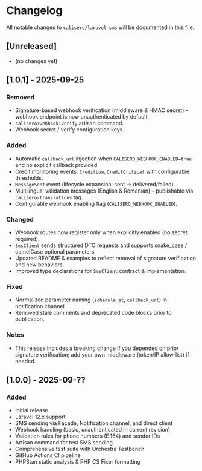 # Changelog

All notable changes to `calisero/laravel-sms` will be documented in this file.

## [Unreleased]
- (no changes yet)

## [1.0.1] - 2025-09-25
### Removed
- Signature-based webhook verification (middleware & HMAC secret) – webhook endpoint is now unauthenticated by default.
- `calisero:webhook:verify` artisan command.
- Webhook secret / verify configuration keys.

### Added
- Automatic `callback_url` injection when `CALISERO_WEBHOOK_ENABLED=true` and no explicit callback provided.
- Credit monitoring events: `CreditLow`, `CreditCritical` with configurable thresholds.
- `MessageSent` event (lifecycle expansion: sent → delivered/failed).
- Multilingual validation messages (English & Romanian) – publishable via `calisero-translations` tag.
- Configurable webhook enabling flag (`CALISERO_WEBHOOK_ENABLED`).

### Changed
- Webhook routes now register only when explicitly enabled (no secret required).
- `SmsClient` sends structured DTO requests and supports snake_case / camelCase optional parameters.
- Updated README & examples to reflect removal of signature verification and new behaviors.
- Improved type declarations for `SmsClient` contract & implementation.

### Fixed
- Normalized parameter naming (`schedule_at`, `callback_url`) in notification channel.
- Removed stale comments and deprecated code blocks prior to publication.

### Notes
- This release includes a breaking change if you depended on prior signature verification; add your own middleware (token/IP allow‑list) if needed.

## [1.0.0] - 2025-09-??
### Added
- Initial release
- Laravel 12.x support
- SMS sending via Facade, Notification channel, and direct client
- Webhook handling (basic, unauthenticated in current revision)
- Validation rules for phone numbers (E.164) and sender IDs
- Artisan command for test SMS sending
- Comprehensive test suite with Orchestra Testbench
- GitHub Actions CI pipeline
- PHPStan static analysis & PHP CS Fixer formatting
